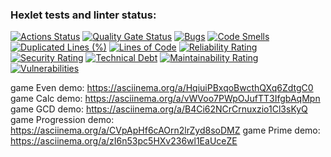 ### Hexlet tests and linter status:
[![Actions Status](https://github.com/Lirk133/java-project-61/actions/workflows/hexlet-check.yml/badge.svg)](https://github.com/Lirk133/java-project-61/actions)
[![Quality Gate Status](https://sonarcloud.io/api/project_badges/measure?project=Lirk133_java-project-61&metric=alert_status)](https://sonarcloud.io/summary/new_code?id=Lirk133_java-project-61)
[![Bugs](https://sonarcloud.io/api/project_badges/measure?project=Lirk133_java-project-61&metric=bugs)](https://sonarcloud.io/summary/new_code?id=Lirk133_java-project-61)
[![Code Smells](https://sonarcloud.io/api/project_badges/measure?project=Lirk133_java-project-61&metric=code_smells)](https://sonarcloud.io/summary/new_code?id=Lirk133_java-project-61)
[![Duplicated Lines (%)](https://sonarcloud.io/api/project_badges/measure?project=Lirk133_java-project-61&metric=duplicated_lines_density)](https://sonarcloud.io/summary/new_code?id=Lirk133_java-project-61)
[![Lines of Code](https://sonarcloud.io/api/project_badges/measure?project=Lirk133_java-project-61&metric=ncloc)](https://sonarcloud.io/summary/new_code?id=Lirk133_java-project-61)
[![Reliability Rating](https://sonarcloud.io/api/project_badges/measure?project=Lirk133_java-project-61&metric=reliability_rating)](https://sonarcloud.io/summary/new_code?id=Lirk133_java-project-61)
[![Security Rating](https://sonarcloud.io/api/project_badges/measure?project=Lirk133_java-project-61&metric=security_rating)](https://sonarcloud.io/summary/new_code?id=Lirk133_java-project-61)
[![Technical Debt](https://sonarcloud.io/api/project_badges/measure?project=Lirk133_java-project-61&metric=sqale_index)](https://sonarcloud.io/summary/new_code?id=Lirk133_java-project-61)
[![Maintainability Rating](https://sonarcloud.io/api/project_badges/measure?project=Lirk133_java-project-61&metric=sqale_rating)](https://sonarcloud.io/summary/new_code?id=Lirk133_java-project-61)
[![Vulnerabilities](https://sonarcloud.io/api/project_badges/measure?project=Lirk133_java-project-61&metric=vulnerabilities)](https://sonarcloud.io/summary/new_code?id=Lirk133_java-project-61)

game Even demo: https://asciinema.org/a/HqiuiPBxqoBwcthQXq6ZdtgC0
game Calc demo: https://asciinema.org/a/vWVoo7PWpOJufTT3IfgbAqMpn
game GCD demo: https://asciinema.org/a/B4Ci62NCrCrnuxzio1Cl3sKyQ
game Progression demo: https://asciinema.org/a/CVpApHf6cAOrn2lrZyd8soDMZ
game Prime demo: https://asciinema.org/a/zI6n53pc5HXv236wl1EaUceZE
